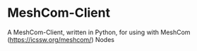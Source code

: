 # MeshCom-Client
A MeshCom-Client, written in Python, for using with MeshCom (https://icssw.org/meshcom/) Nodes
